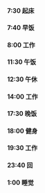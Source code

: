 #### 7:30 起床
#### 7:40 早饭
#### 8:00 工作
#### 11:30 午饭
#### 12:30 午休
#### 14:00 工作
#### 17:30 晚饭
#### 18:00 健身
#### 19:30 工作
#### 23:40 回
#### 1:00 睡觉

